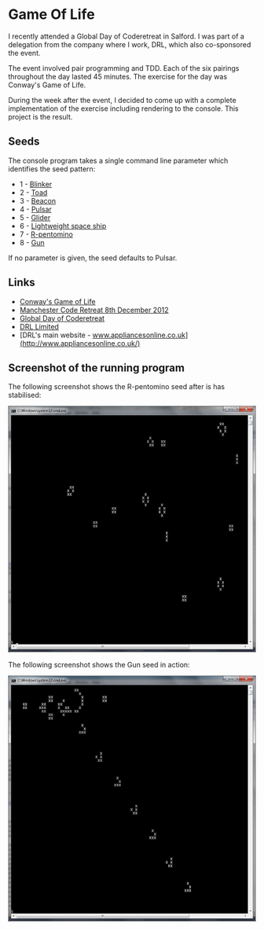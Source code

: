 
# Game Of Life

I recently attended a Global Day of Coderetreat in Salford. I was part of a delegation from the company
where I work, DRL, which also co-sponsored the event.

The event involved pair programming and TDD. Each of the six pairings throughout the day lasted 45 minutes.
The exercise for the day was Conway's Game of Life.

During the week after the event, I decided to come up with a complete implementation of the exercise including
rendering to the console. This project is the result.

## Seeds

The console program takes a single command line parameter which identifies the seed pattern:

* 1 - [Blinker](http://en.wikipedia.org/wiki/File:Game_of_life_blinker.gif)
* 2 - [Toad](http://en.wikipedia.org/wiki/File:Game_of_life_toad.gif)
* 3 - [Beacon](http://en.wikipedia.org/wiki/File:Game_of_life_beacon.gif)
* 4 - [Pulsar](http://en.wikipedia.org/wiki/File:Game_of_life_pulsar.gif)
* 5 - [Glider](http://en.wikipedia.org/wiki/File:Game_of_life_animated_glider.gif)
* 6 - [Lightweight space ship](http://en.wikipedia.org/wiki/File:Game_of_life_animated_LWSS.gif)
* 7 - [R-pentomino](http://en.wikipedia.org/wiki/File:Game_of_life_fpento.svg)
* 8 - [Gun](http://en.wikipedia.org/wiki/File:Game_of_life_glider_gun.svg)

If no parameter is given, the seed defaults to Pulsar.

## Links

* [Conway's Game of Life](http://en.wikipedia.org/wiki/Conway's_Game_of_Life)
* [Manchester Code Retreat 8th December 2012](http://manccoderetreat.eventbrite.com/)
* [Global Day of Coderetreat](http://globalday.coderetreat.org/)
* [DRL Limited](http://www.drllimited.co.uk/)
* [DRL's main website - www.appliancesonline.co.uk](http://www.appliancesonline.co.uk/)

## Screenshot of the running program

The following screenshot shows the R-pentomino seed after is has stabilised:

![Screenshot1](https://github.com/taylorjg/GameOfLife/raw/master/Images/GameOfLifeAppConsole1.png)

The following screenshot shows the Gun seed in action:

![Screenshot2](https://github.com/taylorjg/GameOfLife/raw/master/Images/GameOfLifeAppConsole2.png)
